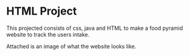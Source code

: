 # HTML Project

This projected consists of css, java and HTML to make a food pyramid website to track the users intake.

Attached is an image of what the website looks like.

